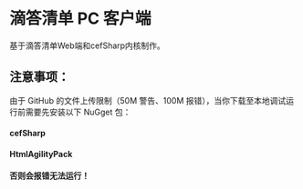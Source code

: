 # 滴答清单 PC 客户端
基于滴答清单Web端和cefSharp内核制作。

## 注意事项：
由于 GitHub 的文件上传限制（50M 警告、100M 报错），当你下载至本地调试运行前需要先安装以下 NuGget 包：

#### cefSharp

#### HtmlAgilityPack

**否则会报错无法运行！**